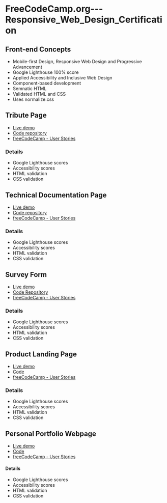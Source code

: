 # FreeCodeCamp.org---Responsive_Web_Design_Certification

## Front-end Concepts
- Mobile-first Design, Responsive Web Design and Progressive Advancement
- Google Lighthouse 100% score
- Applied Accessibility and Inclusive Web Design
- Component-based development
- Semnatic HTML
- Validated HTML and CSS
- Uses normalize.css

## Tribute Page
  * [Live demo](https://)
  * [Code repository](https://github.com/paulAlexSerban/FCC-RWD-Tribute-Page-Jerry-Thomas)
  * [freeCodeCamp - User Stories](https://)

  ### Details
  * Google Lighthouse scores
  * Accessibility scores
  * HTML validation
  * CSS validation

## Technical Documentation Page
  * [Live demo](https://)
  * [Code repository](https://)
  * [freeCodeCamp - User Stories](https://)

  ### Details
  * Google Lighthouse scores
  * Accessibility scores
  * HTML validation
  * CSS validation


## Survey Form
  * [Live demo](https://)
  * [Code Repository](https://github.com/paulAlexSerban/FCC-RWD-Survey-Form)
  * [freeCodeCamp - User Stories](https://)

  ### Details
  * Google Lighthouse scores
  * Accessibility scores
  * HTML validation
  * CSS validation
## Product Landing Page
  * [Live demo](https://)
  * [Code](https://)
  * [freeCodeCamp - User Stories](https://)

  ### Details
  * Google Lighthouse scores
  * Accessibility scores
  * HTML validation
  * CSS validation


## Personal Portfolio Webpage
  * [Live demo](https://)
  * [Code](https://)
  * [freeCodeCamp - User Stories](https://)

  #### Details
  * Google Lighthouse scores
  * Accessibility scores
  * HTML validation
  * CSS validation

